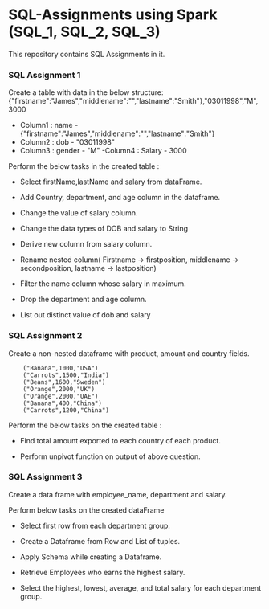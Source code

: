 # SQL-Assignments using Spark (SQL_1, SQL_2, SQL_3) #
This repository contains SQL Assignments in it.

### SQL Assignment 1 ###

Create a table with data in the below structure:
{"firstname":"James","middlename":"","lastname":"Smith"},"03011998","M",3000

  - Column1 : name - {"firstname":"James","middlename":"","lastname":"Smith"}
  - Column2 : dob - "03011998"
  - Column3 : gender - "M"
  -Column4 : Salary - 3000
  
Perform the below tasks in the created table :
  
  
  - Select firstName,lastName and salary from dataFrame.
  
  - Add Country, department, and age column in the dataframe. 

  - Change the value of salary column. 

  - Change the data types of DOB and salary to String  

  - Derive new column from salary column. 

  - Rename nested column( Firstname -> firstposition, middlename -> secondposition, lastname -> lastposition) 

  - Filter the name column whose salary in maximum.  

  - Drop the department and age column. 

  - List out distinct value of dob and salary 
  
  
### SQL Assignment 2 ###

Create a non-nested dataframe with product, amount and country fields. 

        ("Banana",1000,"USA")
        ("Carrots",1500,"India")
        ("Beans",1600,"Sweden")
        ("Orange",2000,"UK")
        ("Orange",2000,"UAE")
        ("Banana",400,"China")
        ("Carrots",1200,"China")
        
Perform the below tasks on the created table :

  -  Find total amount exported to each country of each product. 

  -  Perform unpivot function on output of above question. 
  
  
### SQL Assignment 3 ###

Create a data frame with employee_name, department and salary. 

Perform below tasks on the created dataFrame

  - Select first row from each department group. 

  - Create a Dataframe from Row and List of tuples. 

  - Apply Schema while creating a Dataframe. 

  - Retrieve Employees who earns the highest salary. 

  - Select the highest, lowest, average, and total salary for each department group.  
